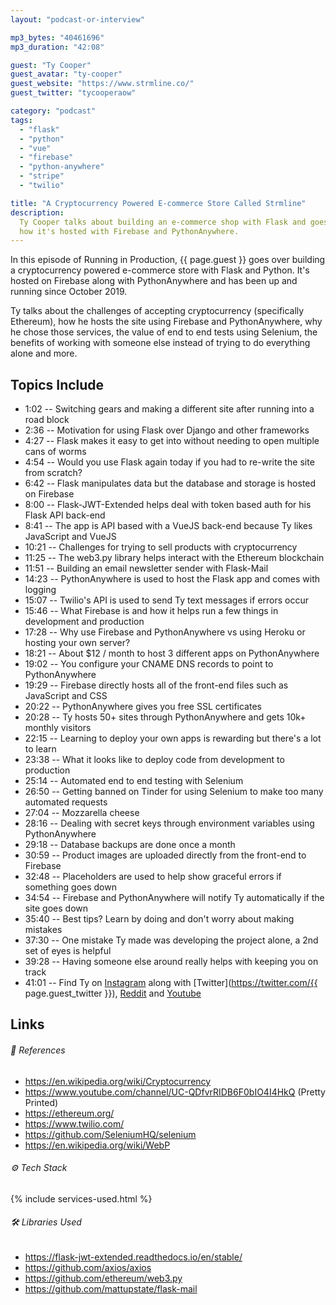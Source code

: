 ```yaml
---
layout: "podcast-or-interview"

mp3_bytes: "40461696"
mp3_duration: "42:08"

guest: "Ty Cooper"
guest_avatar: "ty-cooper"
guest_website: "https://www.strmline.co/"
guest_twitter: "tycooperaow"

category: "podcast"
tags:
  - "flask"
  - "python"
  - "vue"
  - "firebase"
  - "python-anywhere"
  - "stripe"
  - "twilio"

title: "A Cryptocurrency Powered E-commerce Store Called Strmline"
description:
  Ty Cooper talks about building an e-commerce shop with Flask and goes over
  how it's hosted with Firebase and PythonAnywhere.
---
```


In this episode of Running in Production, {{ page.guest }} goes over building a
cryptocurrency powered e-commerce store with Flask and Python. It's hosted on
Firebase along with PythonAnywhere and has been up and running since October
2019.

Ty talks about the challenges of accepting cryptocurrency (specifically
Ethereum), how he hosts the site using Firebase and PythonAnywhere, why he
chose those services, the value of end to end tests using Selenium, the
benefits of working with someone else instead of trying to do everything alone
and more.

## Topics Include

- 1:02 -- Switching gears and making a different site after running into a road block
- 2:36 -- Motivation for using Flask over Django and other frameworks
- 4:27 -- Flask makes it easy to get into without needing to open multiple cans of worms
- 4:54 -- Would you use Flask again today if you had to re-write the site from scratch?
- 6:42 -- Flask manipulates data but the database and storage is hosted on Firebase
- 8:00 -- Flask-JWT-Extended helps deal with token based auth for his Flask API back-end
- 8:41 -- The app is API based with a VueJS back-end because Ty likes JavaScript and VueJS
- 10:21 -- Challenges for trying to sell products with cryptocurrency
- 11:25 -- The web3.py library helps interact with the Ethereum blockchain
- 11:51 -- Building an email newsletter sender with Flask-Mail
- 14:23 -- PythonAnywhere is used to host the Flask app and comes with logging
- 15:07 -- Twilio's API is used to send Ty text messages if errors occur
- 15:46 -- What Firebase is and how it helps run a few things in development and production
- 17:28 -- Why use Firebase and PythonAnywhere vs using Heroku or hosting your own server?
- 18:21 -- About $12 / month to host 3 different apps on PythonAnywhere
- 19:02 -- You configure your CNAME DNS records to point to PythonAnywhere
- 19:29 -- Firebase directly hosts all of the front-end files such as JavaScript and CSS
- 20:22 -- PythonAnywhere gives you free SSL certificates
- 20:28 -- Ty hosts 50+ sites through PythonAnywhere and gets 10k+ monthly visitors
- 22:15 -- Learning to deploy your own apps is rewarding but there's a lot to learn
- 23:38 -- What it looks like to deploy code from development to production
- 25:14 -- Automated end to end testing with Selenium
- 26:50 -- Getting banned on Tinder for using Selenium to make too many automated requests
- 27:04 -- Mozzarella cheese
- 28:16 -- Dealing with secret keys through environment variables using PythonAnywhere
- 29:18 -- Database backups are done once a month
- 30:59 -- Product images are uploaded directly from the front-end to Firebase
- 32:48 -- Placeholders are used to help show graceful errors if something goes down
- 34:54 -- Firebase and PythonAnywhere will notify Ty automatically if the site goes down
- 35:40 -- Best tips? Learn by doing and don't worry about making mistakes
- 37:30 -- One mistake Ty made was developing the project alone, a 2nd set of eyes is helpful
- 39:28 -- Having someone else around really helps with keeping you on track
- 41:01 -- Find Ty on [Instagram](https://www.instagram.com/tycoo_aow/) along
  with [Twitter](https://twitter.com/{{ page.guest_twitter }}),
  [Reddit](https://www.reddit.com/user/tycooperaow) and
  [Youtube](https://www.youtube.com/channel/UCLxaPajGVw9K-gH9O69a0nw)

## Links

###### 📄 References

- <https://en.wikipedia.org/wiki/Cryptocurrency>
- <https://www.youtube.com/channel/UC-QDfvrRIDB6F0bIO4I4HkQ> (Pretty Printed)
- <https://ethereum.org/>
- <https://www.twilio.com/>
- <https://github.com/SeleniumHQ/selenium>
- <https://en.wikipedia.org/wiki/WebP>

###### ⚙️ Tech Stack

{% include services-used.html %}

###### 🛠 Libraries Used

- <https://flask-jwt-extended.readthedocs.io/en/stable/>
- <https://github.com/axios/axios>
- <https://github.com/ethereum/web3.py>
- <https://github.com/mattupstate/flask-mail>
